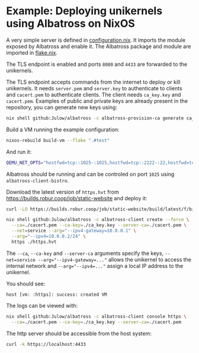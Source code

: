 # Example: Deploying unikernels using Albatross on NixOS

A very simple server is defined in [configuration.nix](./configuration.nix). It imports the module exposed by Albatross and enable it.
The Albatross package and module are imported in [flake.nix](./flake.nix).

The TLS endpoint is enabled and ports `8080` and `4433` are forwarded to the unikernels.

The TLS endpoint accepts commands from the internet to deploy or kill unikernels.
It needs `server.pem` and `server.key` to authenticate to clients and `cacert.pem` to authenticate clients. The client needs `ca_key.key` and `cacert.pem`.
Examples of public and private keys are already present in the repository, you can generate new keys using:

```sh
nix shell github:Julow/albatross -c albatross-provision-ca generate ca_key ca_db
```

Build a VM running the example configuration:

```sh
nixos-rebuild build-vm --flake ".#test"
```

And run it:

```sh
QEMU_NET_OPTS="hostfwd=tcp::1025-:1025,hostfwd=tcp::2222-:22,hostfwd=tcp::8080-:8080,hostfwd=tcp::4433-:4433" QEMU_OPTS="-display none" ./result/bin/run-nixos-vm
```

Albatross should be running and can be controled on port `1025` using `albatross-client-bistro`.

Download the latest version of `https.hvt` from https://builds.robur.coop/job/static-website and deploy it:

```sh
curl -LO https://builds.robur.coop/job/static-website/build/latest/f/bin/https.hvt
```

```sh
nix shell github:Julow/albatross -c albatross-client create --force \
  --ca=./cacert.pem --ca-key=./ca_key.key --server-ca=./cacert.pem \
  --net=service --arg="--ipv4-gateway=10.0.0.1" \
  --arg="--ipv4=10.0.0.2/24" \
  https ./https.hvt
```

The `--ca`, `--ca-key` and `--server-ca` arguments specify the keys,
`--net=service --arg="--ipv4-gateway=..."` allows the unikernel to access the internal network
and `--arg="--ipv4=..."` assign a local IP address to the unikernel.

You should see:

```
host [vm: :https]: success: created VM
```

The logs can be viewed with:

```sh
nix shell github:Julow/albatross -c albatross-client console https \
  --ca=./cacert.pem --ca-key=./ca_key.key --server-ca=./cacert.pem
```

The http server should be accessible from the host system:

```sh
curl -k https://localhost:4433
```
